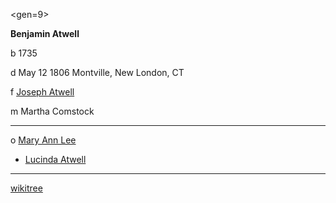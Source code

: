 <gen=9>

<b>Benjamin Atwell</b>

b 1735

d May 12 1806 Montville, New London, CT

f [Joseph Atwell](../g10/joseph_atwell_1710.md)

m Martha Comstock

<hr>

o [Mary Ann Lee](../g9/mary_ann_lee.md)

- [Lucinda Atwell](../g8/lucinda_atwell.md)

<hr>

[wikitree](https://www.wikitree.com/wiki/Atwell-534)
